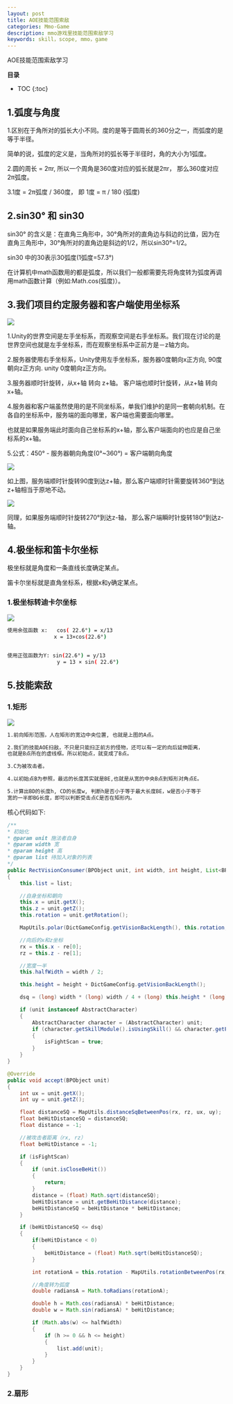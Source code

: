 ```yaml
---
layout: post
title: AOE技能范围索敌
categories: Mmo-Game
description: mmo游戏里技能范围索敌学习
keywords: skill，scope, mmo，game
---
```


AOE技能范围索敌学习

**目录**

* TOC
{:toc}

## 1.弧度与角度

1.区别在于角所对的弧长大小不同。度的是等于圆周长的360分之一，而弧度的是等于半径。

简单的说，弧度的定义是，当角所对的弧长等于半径时，角的大小为1弧度。

2.圆的周长 = 2πr, 所以一个周角是360度对应的弧长就是2πr， 那么360度对应2π弧度。

3.1度 = 2π弧度 / 360度， 即 1度 = π / 180 (弧度)

## 2.sin30° 和 sin30

sin30° 的含义是：在直角三角形中，30°角所对的直角边与斜边的比值，因为在直角三角形中，30°角所对的直角边是斜边的1/2，所以sin30°=1/2。

sin30 中的30表示30弧度(1弧度=57.3°)

在计算机中math函数用的都是弧度，所以我们一般都需要先将角度转为弧度再调用math函数计算（例如:Math.cos(弧度)）。

## 3.我们项目约定服务器和客户端使用坐标系

![](/images/posts/mmo_game/skill_scope/3.jpg)

1.Unity的世界空间是左手坐标系，而观察空间是右手坐标系。我们现在讨论的是世界空间也就是左手坐标系，而在观察坐标系中正前方是－z轴方向。

2.服务器使用右手坐标系，Unity使用左手坐标系，服务器0度朝向x正方向, 90度朝向z正方向. unity 0度朝向z正方向。

3.服务器顺时针旋转，从x+轴 转向 z+轴。  客户端也顺时针旋转，从z+轴 转向 x+轴。

4.服务器和客户端虽然使用的是不同坐标系，单我们维护的是同一套朝向机制。在各自的坐标系中，服务端的面向哪里，客户端也需要面向哪里。

也就是如果服务端此时面向自己坐标系的x+轴，那么客户端面向的也应是自己坐标系的x+轴。

5.公式：450° - 服务器朝向角度(0°~360°) = 客户端朝向角度

![](/images/posts/mmo_game/skill_scope/4.png)

如上图，服务端顺时针旋转90度到达z+轴，那么客户端顺时针需要旋转360°到达z+轴相当于原地不动。

![](/images/posts/mmo_game/skill_scope/5.png)

同理，如果服务端顺时针旋转270°到达z-轴， 那么客户端瞬时针旋转180°到达z-轴。

## 4.极坐标和笛卡尔坐标

极坐标就是角度和一条直线长度确定某点。

笛卡尔坐标就是直角坐标系，根据x和y确定某点。

### 1.极坐标转迪卡尔坐标

![](/images/posts/mmo_game/skill_scope/2.jpg)

```sh
使用余弦函数 x:	cos( 22.6°) = x/13
               x = 13×cos(22.6°)

　	　
使用正弦函数为Y: sin(22.6°) = y/13
             	y = 13 × sin( 22.6°)
```

## 5.技能索敌

### 1.矩形

![](/images/posts/mmo_game/skill_scope/6.png)

```sh
1.前向矩形范围，人在矩形的宽边中央位置, 也就是上图的A点。

2.我们的技能AOE扫敌，不只是只能扫正前方的怪物，还可以有一定的向后延伸距离，
也就是B点所在的虚线框。所以初始点，就变成了B点。

3.C为被攻击者。

4.以初始点B为参照，最远的长度其实就是BE,也就是从宽的中央B点到矩形对角点E。

5.计算出BD的长度h, CD的长度w, 判断h是否小于等于最大长度BE，w是否小于等于
宽的一半即BG长度，即可以判断受击点C是否在矩形内。
```

核心代码如下:
```java
/**
* 初始化
* @param unit 施法者自身
* @param width 宽
* @param height 高
* @param list 待加入对象的列表
*/
public RectVisionConsumer(BPObject unit, int width, int height, List<BPObject> list)
{
    this.list = list;

    //自身坐标和朝向
    this.x = unit.getX();
    this.z = unit.getZ();
    this.rotation = unit.getRotation();

    MapUtils.polar(DictGameConfig.getVisionBackLength(), this.rotation, re);

    //向后的x和z坐标
    rx = this.x - re[0];
    rz = this.z - re[1];

    //宽度一半
    this.halfWidth = width / 2;

    this.height = height + DictGameConfig.getVisionBackLength();

    dsq = (long) width * (long) width / 4 + (long) this.height * (long) this.height;

    if (unit instanceof AbstractCharacter)
    {
        AbstractCharacter character = (AbstractCharacter) unit;
        if (character.getSkillModule().isUsingSkill() && character.getFightModule().isFightStatus())
        {
            isFightScan = true;
        }
    }
}

@Override
public void accept(BPObject unit)
{
    int ux = unit.getX();
    int uy = unit.getZ();

    float distanceSQ = MapUtils.distanceSqBetweenPos(rx, rz, ux, uy);
    float beHitDistanceSQ = distanceSQ;
    float distance = -1;

    //被攻击者距离（rx, rz）
    float beHitDistance = -1;

    if (isFightScan)
    {
        if (unit.isCloseBeHit())
        {
            return;
        }
        distance = (float) Math.sqrt(distanceSQ);
        beHitDistance = unit.getBeHitDistance(distance);
        beHitDistanceSQ = beHitDistance * beHitDistance;
    }

    if (beHitDistanceSQ <= dsq)
    {
        if(beHitDistance < 0)
        {
            beHitDistance = (float) Math.sqrt(beHitDistanceSQ);
        }

        int rotationA = this.rotation - MapUtils.rotationBetweenPos(rx, rz, ux, uy);

        //角度转为弧度
        double radiansA = Math.toRadians(rotationA);

        double h = Math.cos(radiansA) * beHitDistance;
        double w = Math.sin(radiansA) * beHitDistance;

        if (Math.abs(w) <= halfWidth)
        {
            if (h >= 0 && h <= height)
            {
                list.add(unit);
            }
        }
    }
}

```

### 2.扇形
